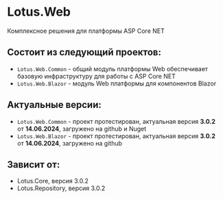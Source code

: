 # Lotus.Web
Комплексное решения для платформы ASP Core NET

## Состоит из следующий проектов:
 - `Lotus.Web.Common` - oбщий модуль платформы Web обеспечивает базовую инфраструктуру для работы c ASP Core NET
 - `Lotus.Web.Blazor` - модуль Web платформы для компонентов Blazor

## Актуальные версии:
 - `Lotus.Web.Common` - проект протестирован, актуальная версия **3.0.2** от **14.06.2024**, загружено на github и Nuget
 - `Lotus.Web.Blazor` - проект протестирован, актуальная версия **3.0.2** от **14.06.2024**, загружено на github

## Зависит от:
 - Lotus.Core, версия 3.0.2
 - Lotus.Repository, версия 3.0.2